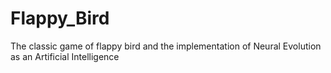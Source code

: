 # Flappy_Bird
 The classic game of flappy bird and the implementation of Neural Evolution as an Artificial Intelligence
